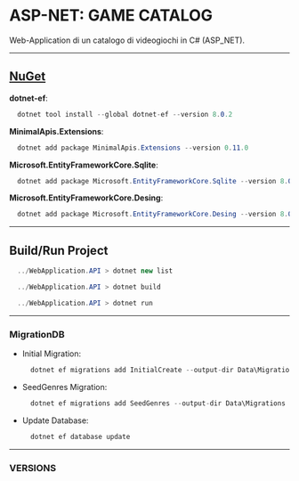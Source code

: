 # ASP-NET: GAME CATALOG

Web-Application di un catalogo di videogiochi in C# (ASP_NET).

---

## **[NuGet](https://www.nuget.org/)**

**dotnet-ef**:

  ```cs
    dotnet tool install --global dotnet-ef --version 8.0.2
  ```

**MinimalApis.Extensions**:

  ```cs
    dotnet add package MinimalApis.Extensions --version 0.11.0
  ```

**Microsoft.EntityFrameworkCore.Sqlite**:

  ```cs
    dotnet add package Microsoft.EntityFrameworkCore.Sqlite --version 8.0.2
  ```

**Microsoft.EntityFrameworkCore.Desing**:

  ```cs
    dotnet add package Microsoft.EntityFrameworkCore.Desing --version 8.0.2
  ```

---

## **Build/Run Project**

  ```cs
    ../WebApplication.API > dotnet new list
  ```

  ```cs
    ../WebApplication.API > dotnet build
  ```

  ```cs
    ../WebApplication.API > dotnet run
  ```

---

### **MigrationDB**

- Initial Migration:

    ```cs
      dotnet ef migrations add InitialCreate --output-dir Data\Migrations
    ```

- SeedGenres Migration:

    ```cs
      dotnet ef migrations add SeedGenres --output-dir Data\Migrations
    ```

- Update Database:

    ```cs
      dotnet ef database update
    ```

---

### VERSIONS
